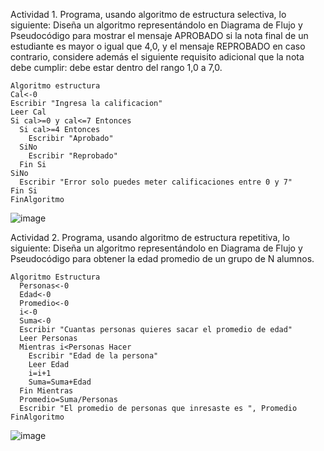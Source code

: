 Actividad 1. Programa, usando algoritmo de estructura selectiva, lo siguiente:
Diseña un algoritmo representándolo en Diagrama de Flujo y Pseudocódigo para mostrar el mensaje APROBADO si la nota final de un estudiante es mayor o igual que 4,0,
y el mensaje REPROBADO en caso contrario, considere además el siguiente requisito adicional que la nota debe cumplir: debe estar dentro del rango 1,0 a 7,0.

    Algoritmo estructura
    Cal<-0
    Escribir "Ingresa la calificacion"
    Leer Cal
    Si cal>=0 y cal<=7 Entonces
      Si cal>=4 Entonces
        Escribir "Aprobado"
      SiNo
        Escribir "Reprobado"
      Fin Si
    SiNo
      Escribir "Error solo puedes meter calificaciones entre 0 y 7"
    Fin Si
    FinAlgoritmo
  
  ![image](https://user-images.githubusercontent.com/103153624/166747417-c2063277-3d07-4090-bfcc-ff9fd3932608.png)

Actividad 2. Programa, usando algoritmo de estructura repetitiva, lo siguiente:
Diseña un algoritmo representándolo en Diagrama de Flujo y Pseudocódigo para obtener la edad promedio de un grupo de N alumnos.

    Algoritmo Estructura
      Personas<-0
      Edad<-0
      Promedio<-0
      i<-0
      Suma<-0
      Escribir "Cuantas personas quieres sacar el promedio de edad"
      Leer Personas
      Mientras i<Personas Hacer
        Escribir "Edad de la persona"
        Leer Edad
        i=i+1
        Suma=Suma+Edad
      Fin Mientras
      Promedio=Suma/Personas
      Escribir "El promedio de personas que inresaste es ", Promedio
    FinAlgoritmo
    
   ![image](https://user-images.githubusercontent.com/103153624/166749004-2a04c490-143e-49a6-a29f-b5adcf741928.png)
    
